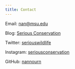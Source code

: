 ```yaml
---
title: Contact
---
```

Email: [nan@msu.edu](mailto:nan@msu.edu)

Blog: [Serious Conservation](https://seriousconservation.org)

Twitter: [seriouswildlife](https://twitter.com/seriouswildlife)

Instagram: [seriousconservation](https://instagram.com/seriousconservation)

GitHub: [nannourn](https://github.com/nannourn)